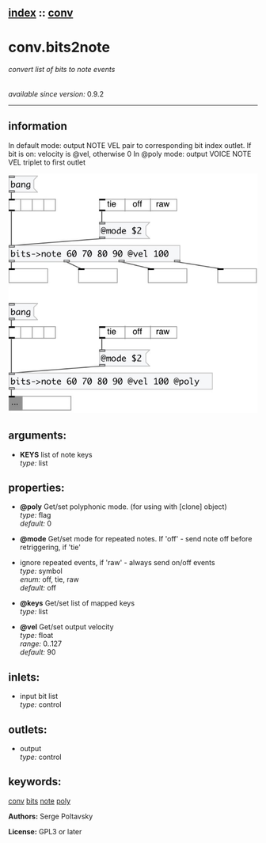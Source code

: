 [index](index.html) :: [conv](category_conv.html)
---

# conv.bits2note

###### convert list of bits to note events

*available since version:* 0.9.2

---


## information
In default mode: output NOTE VEL pair to corresponding bit index outlet. If bit is on: velocity is @vel, otherwise 0 In @poly mode: output VOICE NOTE VEL triplet to first outlet


[![example](../examples/img/conv.bits2note.jpg)](../examples/pd/conv.bits2note.pd)



## arguments:

* **KEYS**
list of note keys<br>
_type:_ list<br>





## properties:

* **@poly** 
Get/set polyphonic mode. (for using with [clone] object)<br>
_type:_ flag<br>
_default:_ 0<br>

* **@mode** 
Get/set mode for repeated notes. If &#39;off&#39; - send note off before retriggering, if &#39;tie&#39;
- ignore repeated events, if &#39;raw&#39; - always send on/off events<br>
_type:_ symbol<br>
_enum:_ off, tie, raw<br>
_default:_ off<br>

* **@keys** 
Get/set list of mapped keys<br>
_type:_ list<br>

* **@vel** 
Get/set output velocity<br>
_type:_ float<br>
_range:_ 0..127<br>
_default:_ 90<br>



## inlets:

* input bit list<br>
_type:_ control



## outlets:

* output<br>
_type:_ control



## keywords:

[conv](keywords/conv.html)
[bits](keywords/bits.html)
[note](keywords/note.html)
[poly](keywords/poly.html)






**Authors:** Serge Poltavsky




**License:** GPL3 or later





